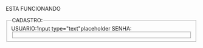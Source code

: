 <html>
  <head>
    <title>primeiro site do 1A</title>
  </head>
  <body>
    <p>ESTA FUNCIONANDO</p> 
    <fieldset>
      <legend>CADASTRO:</legend/legend>
      USUARIO:1nput type="text"placeholder
      SENHA:
      <fieldset>
      </body>
      <html>
